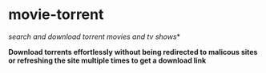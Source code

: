 # movie-torrent

**search and download torrent movies* and tv shows**

**Download torrents effortlessly without being redirected to malicous sites or refreshing the site multiple times to get a download link**
